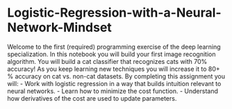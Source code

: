 # Logistic-Regression-with-a-Neural-Network-Mindset
Welcome to the first (required) programming exercise of the deep learning specialization. In this notebook you will build your first image recognition algorithm. You will build a cat classifier that recognizes cats with 70% accuracy!   As you keep learning new techniques you will increase it to 80+ % accuracy on cat vs. non-cat datasets. By completing this assignment you will:  - Work with logistic regression in a way that builds intuition relevant to neural networks.  - Learn how to minimize the cost function.  - Understand how derivatives of the cost are used to update parameters. 
